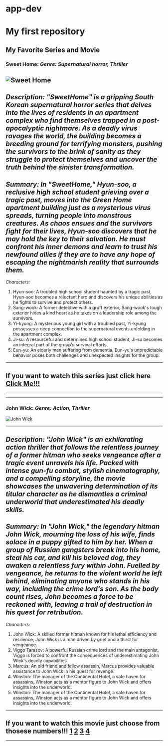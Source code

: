# app-dev
#  My first repository
## My Favorite Series and Movie
### Sweet Home: *Genre: Supernatural horror, Thriller*
![Sweet Home](https://github.com/JamesB13/app-dev/assets/134849449/db7a73c7-ce51-4aa0-b785-03d7222c7353)
---
*Description: "SweetHome" is a gripping South Korean supernatural horror series that delves into the lives of residents in an apartment complex who find themselves trapped in a post-apocalyptic nightmare. As a deadly virus ravages the world, the building becomes a breeding ground for terrifying monsters, pushing the survivors to the brink of sanity as they struggle to protect themselves and uncover the truth behind the sinister transformation.*
---
*Summary: In "SweetHome," Hyun-soo, a reclusive high school student grieving over a tragic past, moves into the Green Home apartment building just as a mysterious virus spreads, turning people into monstrous creatures. As chaos ensues and the survivors fight for their lives, Hyun-soo discovers that he may hold the key to their salvation. He must confront his inner demons and learn to trust his newfound allies if they are to have any hope of escaping the nightmarish reality that surrounds them.*
---
*Characters:*
1. Hyun-soo: A troubled high school student haunted by a tragic past, Hyun-soo becomes a reluctant hero and discovers his unique abilities as he fights to survive and protect others.
2. Sang-wook: A former detective with a gruff exterior, Sang-wook's tough exterior hides a kind heart as he takes on a leadership role among the survivors.
3. Yi-kyung: A mysterious young girl with a troubled past, Yi-kyung possesses a deep connection to the supernatural events unfolding in the apartment complex.
4. Ji-su: A resourceful and determined high school student, Ji-su becomes an integral part of the group's survival efforts.
5. Eun-yu: An elderly man suffering from dementia, Eun-yu's unpredictable behavior poses both challenges and unexpected insights for the group.
---
If you want to watch this series just click here [Click Me!!!](https://www.imdb.com/title/tt11612120/)
---
---
---
### John Wick: *Genre: Action, Thriller*
![John Wick](https://github.com/JamesB13/app-dev/assets/134849449/fc75d486-dd6e-43d4-801e-7862b0185b48)

---
*Description: "John Wick" is an exhilarating action thriller that follows the relentless journey of a former hitman who seeks vengeance after a tragic event unravels his life. Packed with intense gun-fu combat, stylish cinematography, and a compelling storyline, the movie showcases the unwavering determination of its titular character as he dismantles a criminal underworld that underestimated his deadly skills.*
---
*Summary: In "John Wick," the legendary hitman John Wick, mourning the loss of his wife, finds solace in a puppy gifted to him by her. When a group of Russian gangsters break into his home, steal his car, and kill his beloved dog, they awaken a relentless fury within John. Fuelled by vengeance, he returns to the violent world he left behind, eliminating anyone who stands in his way, including the crime lord's son. As the body count rises, John becomes a force to be reckoned with, leaving a trail of destruction in his quest for retribution.*
---
*Characters:*
1. John Wick: A skilled former hitman known for his lethal efficiency and resilience, John Wick is a man driven by grief and a thirst for vengeance.
2. Viggo Tarasov: A powerful Russian crime lord and the main antagonist, Viggo is forced to confront the consequences of underestimating John Wick's deadly capabilities.
3. Marcus: An old friend and fellow assassin, Marcus provides valuable assistance to John Wick in his quest for revenge.
4. Winston: The manager of the Continental Hotel, a safe haven for assassins, Winston acts as a mentor figure to John Wick and offers insights into the underworld.
5. Winston: The manager of the Continental Hotel, a safe haven for assassins, Winston acts as a mentor figure to John Wick and offers insights into the underworld.
---
If you want to watch this  movie just choose from thosese numbers!!! [1](https://moviesjoy.to/movie/john-wick-19789) 
[2](https://moviesjoy.to/movie/john-wick-chapter-2-19624)
[3](https://moviesjoy.to/movie/john-wick-chapter-3-parabellum-17361)
[4](https://moviesjoy.to/movie/john-wick-chapter-4-90163)
---
---
